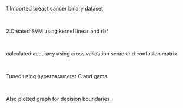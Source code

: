 <p>1.Imported breast cancer binary dataset</p><br>
<p>2.Created SVM using kernel linear and rbf  </p><br>
<p>calculated accuracy using cross validation score and confusion matrix </p><br>
<p>Tuned using hyperparameter C and gama</p><br>
<p>Also plotted graph for decision boundaries</p>
